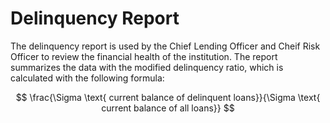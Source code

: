 # Delinquency Report 

The delinquency report is used by the Chief Lending Officer and Cheif Risk Officer to review the financial health of the institution. The report summarizes the data with the modified delinquency ratio, which is calculated with the following formula: 

$$ \frac{\Sigma \text{ current balance of delinquent loans}}{\Sigma \text{ current balance of all loans}} $$
